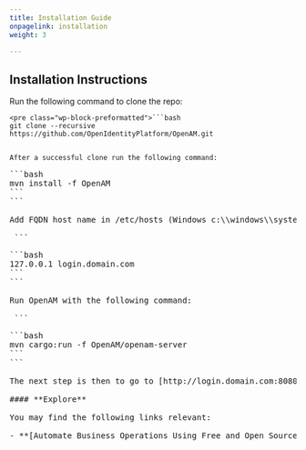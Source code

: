 ```yaml
---
title: Installation Guide
onpagelink: installation
weight: 3

---
```


Installation Instructions
-------------------------

Run the following command to clone the repo:

 ```
<pre class="wp-block-preformatted">```bash
git clone --recursive  https://github.com/OpenIdentityPlatform/OpenAM.git
```
```

After a successful clone run the following command:

 ```
<pre class="wp-block-preformatted">```bash
mvn install -f OpenAM
```
```

Add FQDN host name in /etc/hosts (Windows c:\\windows\\systems32\\drivers\\etc\\hosts):

 ```
<pre class="wp-block-preformatted">```bash
127.0.0.1 login.domain.com
```
```

Run OpenAM with the following command:

 ```
<pre class="wp-block-preformatted">```bash
mvn cargo:run -f OpenAM/openam-server
```
```

The next step is then to go to [http://login.domain.com:8080/openam](https://href.li/?http://login.domain.com:8080/openam) where you’ll see the OpenAM welcome page.

#### **Explore**

You may find the following links relevant:

- **[Automate Business Operations Using Free and Open Source Software](https://blog.containerize.com/2020/08/27/automate-business-operations-using-open-source-software/)**
 